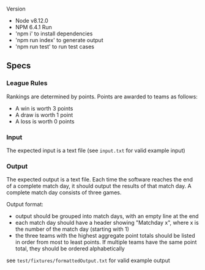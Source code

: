 Version
- Node v8.12.0
- NPM 6.4.1
Run 
- 'npm i' to install dependencies
- 'npm run index' to generate output 
- 'npm run test' to run test cases

## Specs

### League Rules
Rankings are determined by points. Points are awarded to teams as follows:
- A win is worth 3 points
- A draw is worth 1 point
- A loss is worth 0 points

### Input
The expected input is a text file (see `input.txt` for valid example input)

### Output
The expected output is a text file. Each time the software reaches the end of a complete match day, it should output the results of that match day. A complete match day consists of three games.

Output format:
- output should be grouped into match days, with an empty line at the end
- each match day should have a header showing "Matchday x", where x is the number of the match day (starting with 1)
- the three teams with the highest aggregate point totals should be listed in order from most to least points. If multiple teams have the same point total, they should be ordered alphabetically

see `test/fixtures/formattedOutput.txt` for valid example output
